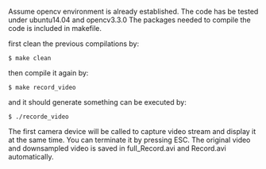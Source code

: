Assume opencv environment is already established. 
The code has be tested under ubuntu14.04 and opencv3.3.0
The packages needed to compile the code is included in makefile.

first clean the previous compilations by:
```
$ make clean
```
then compile it again by:
```
$ make record_video
```
and it should generate something can be executed by:
```
$ ./recorde_video
```
The first camera device will be called to capture video stream and display it at the same time.
You can terminate it by pressing ESC.
The original video and downsampled video is saved in full_Record.avi and Record.avi automatically.

